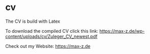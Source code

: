 # cv
The CV is build with Latex

To download the compiled CV click this link: https://max-z.de/wp-content/uploads/cv/Zuleger_CV_newest.pdf

Check out my Website: https://max-z.de
